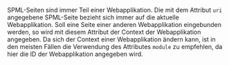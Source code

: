 SPML-Seiten sind immer Teil einer Webapplikation. Die mit dem Attribut `uri` angegebene SPML-Seite bezieht sich immer auf die aktuelle Webapplikation. Soll eine Seite einer anderen Webapplikation eingebunden werden, so wird mit diesem Attribut der Context der Webapplikation angegeben. Da sich der Context einer Webapplikation ändern kann, ist in den meisten Fällen die Verwendung des Attributes `module` zu empfehlen, da hier die ID der Webapplikation angegeben wird.